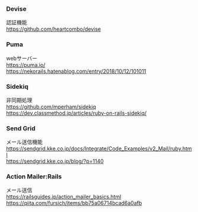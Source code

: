 

### Devise
認証機能
<br>
https://github.com/heartcombo/devise

### Puma
webサーバー
<br>
https://puma.io/
<br>
https://nekorails.hatenablog.com/entry/2018/10/12/101011

### Sidekiq
非同期処理
<br>
https://github.com/mperham/sidekiq
<br>
https://dev.classmethod.jp/articles/ruby-on-rails-sidekiq/

### Send Grid
メール送信機能
<br>
https://sendgrid.kke.co.jp/docs/Integrate/Code_Examples/v2_Mail/ruby.html
<br>
https://sendgrid.kke.co.jp/blog/?p=1140

### Action Mailer:Rails
メール送信
<br>
https://railsguides.jp/action_mailer_basics.html
<br>
https://qiita.com/fursich/items/bb75a06714bcad6a0afb
